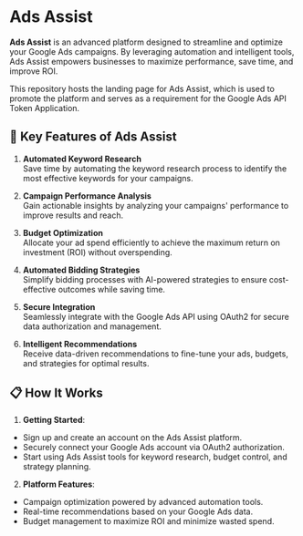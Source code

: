 # Ads Assist

**Ads Assist** is an advanced platform designed to streamline and optimize your Google Ads campaigns. By leveraging automation and intelligent tools, Ads Assist empowers businesses to maximize performance, save time, and improve ROI.

This repository hosts the landing page for Ads Assist, which is used to promote the platform and serves as a requirement for the Google Ads API Token Application.

## 🚀 Key Features of Ads Assist

1. **Automated Keyword Research**  
  Save time by automating the keyword research process to identify the most effective keywords for your campaigns.
  
2. **Campaign Performance Analysis**  
  Gain actionable insights by analyzing your campaigns' performance to improve results and reach.
  
3. **Budget Optimization**  
  Allocate your ad spend efficiently to achieve the maximum return on investment (ROI) without overspending.
  
4. **Automated Bidding Strategies**  
  Simplify bidding processes with AI-powered strategies to ensure cost-effective outcomes while saving time.
  
5. **Secure Integration**  
  Seamlessly integrate with the Google Ads API using OAuth2 for secure data authorization and management.
  
6. **Intelligent Recommendations**  
  Receive data-driven recommendations to fine-tune your ads, budgets, and strategies for optimal results.
  

## 📋 How It Works

1. **Getting Started**:
  
  - Sign up and create an account on the Ads Assist platform.
  - Securely connect your Google Ads account via OAuth2 authorization.
  - Start using Ads Assist tools for keyword research, budget control, and strategy planning.
2. **Platform Features**:
  
  - Campaign optimization powered by advanced automation tools.
  - Real-time recommendations based on your Google Ads data.
  - Budget management to maximize ROI and minimize wasted spend.